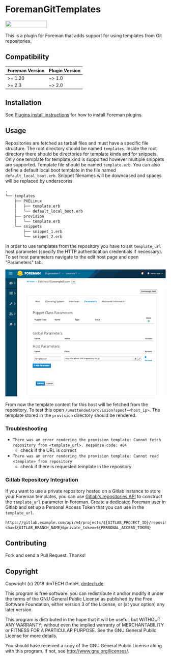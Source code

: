 # ForemanGitTemplates

[<img src="https://opensourcelogos.aws.dmtech.cloud/dmTECH_opensource_logo.svg" height="21" width="130">](https://www.dmtech.de/)

This is a plugin for Foreman that adds support for using templates from Git repositories.

## Compatibility

| Foreman Version | Plugin Version |
| --------------- | -------------- |
| >= 1.20         | ~> 1.0         |
| >= 2.3          | ~> 2.0         |

## Installation

See [Plugins install instructions](https://theforeman.org/plugins/) for how to install Foreman plugins.

## Usage

Repositories are fetched as tarball files and must have a specific file structure. The root directory should be named `templates`. Inside the root directory there should be directories for template kinds and for snippets. Only one template for template kind is supported however multiple snippets are supported. Template file should be named `template.erb`. You can also define a default local boot template in the file named `default_local_boot.erb`. Snippet filenames will be downcased and spaces will be replaced by underscores.

```
.
└── templates
    ├── PXELinux
    │   ├── template.erb
    │   └── default_local_boot.erb
    ├── provision
    │   └── template.erb
    └── snippets
        ├── snippet_1.erb
        └── snippet_2.erb
```

In order to use templates from the repository you have to set `template_url` host parameter (specify the HTTP authentication credentials if necessary). To set host parameters navigate to the edit host page and open "Parameters" tab.

![Host Parameters](./doc/images/host_parameters.png)

From now the template content for this host will be fetched from the repository. To test this open `/unattended/provision?spoof=<host_ip>`. The template stored in the `provision` directory should be rendered.

### Troubleshooting

- `There was an error rendering the provision template: Cannot fetch repository from <template_url>. Response code: 404`
  - check if the URL is correct
- `There was an error rendering the provision template: Cannot read <template> from repository`
  - check if there is requested template in the repository

### Gitlab Repository Integration

If you want to use a private repository hosted on a Gitlab instance to store your Foreman templates, you can use [Gitlab's repositories API](https://docs.gitlab.com/ee/api/repositories.html#get-file-archive) to construct the `template_url` parameter in Foreman. Create a dedicated Foreman user in Gitlab and set up a Personal Access Token that you can use in the `template_url`.

```
https://gitlab.example.com/api/v4/projects/${GITLAB_PROJECT_ID}/repository/archive.tar.gz?sha=${GITLAB_BRANCH_NAME}&private_token=${PERSONAL_ACCESS_TOKEN}
```

## Contributing

Fork and send a Pull Request. Thanks!

## Copyright

Copyright (c) 2018 dmTECH GmbH, [dmtech.de](https://www.dmtech.de/)

This program is free software: you can redistribute it and/or modify
it under the terms of the GNU General Public License as published by
the Free Software Foundation, either version 3 of the License, or
(at your option) any later version.

This program is distributed in the hope that it will be useful,
but WITHOUT ANY WARRANTY; without even the implied warranty of
MERCHANTABILITY or FITNESS FOR A PARTICULAR PURPOSE.  See the
GNU General Public License for more details.

You should have received a copy of the GNU General Public License
along with this program.  If not, see <http://www.gnu.org/licenses/>.
